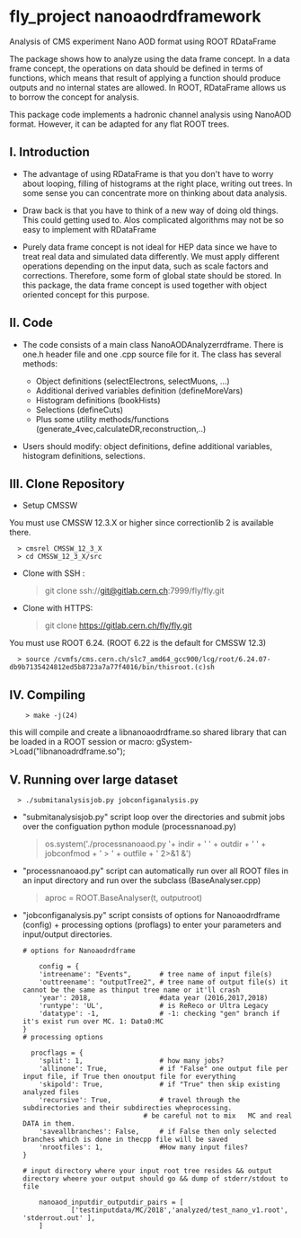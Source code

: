 # fly_project nanoaodrdframework 
Analysis of CMS experiment Nano AOD format using ROOT RDataFrame

The package shows how to analyze using the data frame concept.
In a data frame concept, the operations on data should be defined
in terms of functions, which means that result of applying
a function should produce outputs and no internal states are allowed.
In ROOT, RDataFrame allows us to borrow the concept for analysis.

This package code implements a hadronic channel analysis using NanoAOD format.
However, it can be adapted for any flat ROOT trees.

## I. Introduction

- The advantage of using RDataFrame is that you don't have to
worry about looping, filling of histograms at the right place,
writing out trees. In some sense you can concentrate more on
thinking about data analysis.

- Draw back is that you have to think of a new way of doing old things.
This could getting used to. Alos complicated algorithms may not
be so easy to implement with RDataFrame

- Purely data frame concept is not ideal for HEP data since
we have to treat real data and simulated data differently.
We must apply different operations depending on the input data,
   such as scale factors and corrections.
Therefore, some form of global state should be stored. 
In this package, the data frame concept is used together
with object oriented concept for this purpose.


## II. Code

- The code consists of a main class NanoAODAnalyzerrdframe. 
There is one.h header file and one .cpp source file for it.
The class has several methods:
    - Object definitions (selectElectrons, selectMuons, ...)
    - Additional derived variables definition (defineMoreVars)
    - Histogram definitions (bookHists)
    - Selections (defineCuts)
    - Plus some utility methods/functions (generate_4vec,calculateDR,reconstruction,..)

- Users should modify: object definitions, define additional variables, histogram definitions, selections.

## III. Clone Repository 

  * Setup CMSSW

  You must use CMSSW 12.3.X or higher since correctionlib 2 is available there.

      > cmsrel CMSSW_12_3_X
      > cd CMSSW_12_3_X/src

  * Clone with SSH :
      > git clone ssh://git@gitlab.cern.ch:7999/fly/fly.git

  * Clone with HTTPS:
      > git clone https://gitlab.cern.ch/fly/fly.git

  You must use ROOT 6.24. (ROOT 6.22 is the default for CMSSW 12.3)

      > source /cvmfs/cms.cern.ch/slc7_amd64_gcc900/lcg/root/6.24.07-db9b7135424812ed5b8723a7a77f4016/bin/thisroot.(c)sh

## IV. Compiling

        > make -j(24)

  this will compile and create a libnanoaodrdframe.so shared library that can be loaded in a ROOT session or macro:  gSystem->Load("libnanoadrdframe.so");


## V. Running over large dataset

      > ./submitanalysisjob.py jobconfiganalysis.py

  * "submitanalysisjob.py" script loop over the directories and submit jobs over the configuation python module (processnanoad.py)
      > os.system('./processnanoaod.py '+ indir + ' ' + outdir + ' ' + jobconfmod  + ' > ' + outfile + ' 2>&1 &')

  * "processnanoaod.py" script can automatically run over all ROOT files in an input directory and run over the subclass (BaseAnalyser.cpp)
      > aproc = ROOT.BaseAnalyser(t, outputroot)

  * "jobconfiganalysis.py" script consists of options for Nanoaodrdframe (config) + processing options (proflags) to enter your parameters and input/output directories.

        # options for Nanoaodrdframe
        
            config = {
            'intreename': "Events",       # tree name of input file(s)
            'outtreename': "outputTree2", # tree name of output file(s) it cannot be the same as thinput tree name or it'll crash
            'year': 2018,                 #data year (2016,2017,2018)
            'runtype': 'UL',              # is ReReco or Ultra Legacy
            'datatype': -1,               # -1: checking "gen" branch if it's exist run over MC. 1: Data0:MC
        }
        # processing options
        
          procflags = {
            'split': 1,                   # how many jobs?
            'allinone': True,             # if "False" one output file per input file, if True then onoutput file for everything
            'skipold': True,              # if "True" then skip existing analyzed files
            'recursive': True,            # travel through the subdirectories and their subdirecties wheprocessing.
                                      # be careful not to mix   MC and real DATA in them.
            'saveallbranches': False,     # if False then only selected branches which is done in thecpp file will be saved
            'nrootfiles': 1,              #How many input files?
        }

        # input directory where your input root tree resides && output directory wheere your output should go && dump of stderr/stdout to file

            nanoaod_inputdir_outputdir_pairs = [
                    ['testinputdata/MC/2018','analyzed/test_nano_v1.root', 'stderrout.out' ],
            ]

